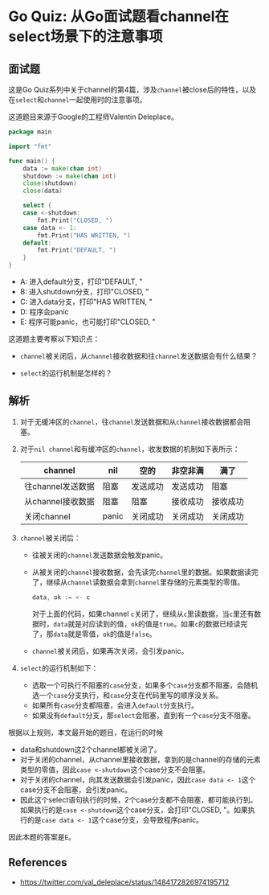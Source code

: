 # Go Quiz: 从Go面试题看channel在select场景下的注意事项

## 面试题

这是Go Quiz系列中关于channel的第4篇，涉及`channel`被close后的特性，以及在`select`和`channel`一起使用时的注意事项。

这道题目来源于Google的工程师Valentin Deleplace。

```go
package main

import "fmt"

func main() {
	data := make(chan int)
	shutdown := make(chan int)
	close(shutdown)
	close(data)

	select {
	case <-shutdown:
		fmt.Print("CLOSED, ")
	case data <- 1:
		fmt.Print("HAS WRITTEN, ")
	default:
		fmt.Print("DEFAULT, ")
	}
}
```

- A: 进入default分支，打印"DEFAULT, "
- B: 进入shutdown分支，打印"CLOSED, "
- C: 进入data分支，打印"HAS WRITTEN, "
- D: 程序会panic
- E: 程序可能panic，也可能打印"CLOSED, "

这道题主要考察以下知识点：

* `channel`被关闭后，从`channel`接收数据和往`channel`发送数据会有什么结果？

* `select`的运行机制是怎样的？

   

## 解析

1. 对于无缓冲区的`channel`，往`channel`发送数据和从`channel`接收数据都会阻塞。

2. 对于`nil channel`和有缓冲区的`channel`，收发数据的机制如下表所示：

   | channel           | nil   | 空的     | 非空非满 | 满了     |
   | ----------------- | ----- | -------- | -------- | -------- |
   | 往channel发送数据 | 阻塞  | 发送成功 | 发送成功 | 阻塞     |
   | 从channel接收数据 | 阻塞  | 阻塞     | 接收成功 | 接收成功 |
   | 关闭channel       | panic | 关闭成功 | 关闭成功 | 关闭成功 |

3. `channel`被关闭后：

   * 往被关闭的`channel`发送数据会触发panic。

   * 从被关闭的`channel`接收数据，会先读完`channel`里的数据。如果数据读完了，继续从`channel`读数据会拿到`channel`里存储的元素类型的零值。

     ```go
     data, ok := <- c 
     ```

     对于上面的代码，如果channel `c`关闭了，继续从`c`里读数据，当`c`里还有数据时，`data`就是对应读到的值，`ok`的值是`true`。如果`c`的数据已经读完了，那`data`就是零值，`ok`的值是`false`。

   * `channel`被关闭后，如果再次关闭，会引发panic。

4. `select`的运行机制如下：

   * 选取一个可执行不阻塞的`case`分支，如果多个`case`分支都不阻塞，会随机选一个`case`分支执行，和`case`分支在代码里写的顺序没关系。
   * 如果所有`case`分支都阻塞，会进入`default`分支执行。
   * 如果没有`default`分支，那`select`会阻塞，直到有一个`case`分支不阻塞。

根据以上规则，本文最开始的题目，在运行的时候

* data和shutdown这2个channel都被关闭了。
* 对于关闭的channel，从channel里接收数据，拿到的是channel的存储的元素类型的零值，因此`case <-shutdown`这个case分支不会阻塞。
* 对于关闭的channel，向其发送数据会引发panic，因此`case data <- 1`这个case分支不会阻塞，会引发panic。
* 因此这个select语句执行的时候，2个case分支都不会阻塞，都可能执行到。如果执行的是`case <-shutdown`这个case分支，会打印"CLOSED, "。如果执行的是`case data <- 1`这个case分支，会导致程序panic。

因此本题的答案是`E`。







## References

* https://twitter.com/val_deleplace/status/1484172826974195712